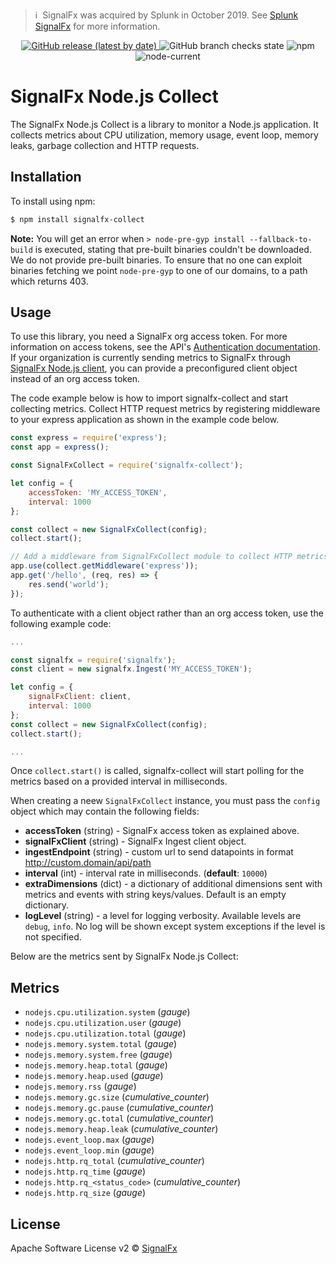 >ℹ️&nbsp;&nbsp;SignalFx was acquired by Splunk in October 2019. See [Splunk SignalFx](https://www.splunk.com/en_us/investor-relations/acquisitions/signalfx.html) for more information.

<p align="center">
  <a href="https://github.com/signalfx/signalfx-nodejs-collect/releases">
    <img alt="GitHub release (latest by date)" src="https://img.shields.io/github/v/release/signalfx/signalfx-nodejs-collect?include_prereleases&logo=github&style=for-the-badge&cacheSeconds=3600">
  </a>
  <img alt="GitHub branch checks state" src="https://img.shields.io/github/checks-status/signalfx/signalfx-nodejs-collect/main?style=for-the-badge&logo=github&cacheSeconds=3600">
  <img alt="npm" src="https://img.shields.io/npm/v/signalfx-collect?style=for-the-badge&logo=npm&cacheSeconds=3600">
  <img alt="node-current" src="https://img.shields.io/node/v/signalfx-collect?style=for-the-badge&logo=nodedotjs&cacheSeconds=3600">
</p>

# SignalFx Node.js Collect

The SignalFx Node.js Collect is a library to monitor a Node.js application. It collects metrics about CPU utilization, memory usage, event loop, memory leaks, garbage collection and HTTP requests.

## Installation
To install using npm:

```sh
$ npm install signalfx-collect
```

**Note:** You will get an error when `> node-pre-gyp install --fallback-to-build` is executed, stating that pre-built binaries couldn't be downloaded. We do not provide pre-built binaries. To ensure that no one can exploit binaries fetching we point `node-pre-gyp` to one of our domains, to a path which returns 403.

## Usage

To use this library, you need a SignalFx org access token. For more information on access tokens, see the API's [Authentication documentation](https://developers.signalfx.com/basics/authentication.html). If your organization is currently sending metrics to SignalFx through [SignalFx Node.js client](https://github.com/signalfx/signalfx-nodejs), you can provide a preconfigured client object instead of an org access token.

The code example below is how to import signalfx-collect and start collecting metrics. Collect HTTP request metrics by registering middleware to your express application as shown in the example code below.

```js
const express = require('express');
const app = express();

const SignalFxCollect = require('signalfx-collect');

let config = {
    accessToken: 'MY_ACCESS_TOKEN',
    interval: 1000
};

const collect = new SignalFxCollect(config);
collect.start();

// Add a middleware from SignalFxCollect module to collect HTTP metrics
app.use(collect.getMiddleware('express'));
app.get('/hello', (req, res) => {
    res.send('world');
});
```

To authenticate with a client object rather than an org access token, use the following example code:

```js
...

const signalfx = require('signalfx');
const client = new signalfx.Ingest('MY_ACCESS_TOKEN');

let config = {
    signalFxClient: client,
    interval: 1000
};
const collect = new SignalFxCollect(config);
collect.start();

...
```

Once `collect.start()` is called, signalfx-collect will start polling for the metrics based on a provided interval in milliseconds.

When creating a neew `SignalFxCollect` instance, you must pass the `config` object which may contain the following fields:
+ **accessToken** (string) - SignalFx access token as explained above.
+ **signalFxClient** (string) - SignalFx Ingest client object.
+ **ingestEndpoint** (string) - custom url to send datapoints in format http://custom.domain/api/path
+ **interval** (int) - interval rate in milliseconds. (**default**: `10000`)
+ **extraDimensions** (dict) - a dictionary of additional dimensions sent with metrics and events with string keys/values. Default is an empty dictionary.
+ **logLevel** (string) - a level for logging verbosity. Available levels are `debug`, `info`. No log will be shown except system exceptions if the level is not specified.

Below are the metrics sent by SignalFx Node.js Collect:

## Metrics
- `nodejs.cpu.utilization.system` (*gauge*)
- `nodejs.cpu.utilization.user` (*gauge*)
- `nodejs.cpu.utilization.total` (*gauge*)
- `nodejs.memory.system.total` (*gauge*)
- `nodejs.memory.system.free` (*gauge*)
- `nodejs.memory.heap.total` (*gauge*)
- `nodejs.memory.heap.used` (*gauge*)
- `nodejs.memory.rss` (*gauge*)
- `nodejs.memory.gc.size` (*cumulative_counter*)
- `nodejs.memory.gc.pause` (*cumulative_counter*)
- `nodejs.memory.gc.total` (*cumulative_counter*)
- `nodejs.memory.heap.leak` (*cumulative_counter*)
- `nodejs.event_loop.max` (*gauge*)
- `nodejs.event_loop.min` (*gauge*)
- `nodejs.http.rq_total` (*cumulative_counter*)
- `nodejs.http.rq_time` (*gauge*)
- `nodejs.http.rq_<status_code>` (*cumulative_counter*)
- `nodejs.http.rq_size` (*gauge*)


## License

Apache Software License v2 © [SignalFx](https://signalfx.com)
